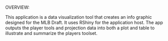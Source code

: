OVERVIEW:

This application is a data visualization tool that creates an info graphic designed for the MLB Draft. It uses RShiny for the application host. The app outputs the player tools and projection data into both a plot and table to illustrate and summarize the players toolset.
